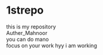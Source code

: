 # 1strepo
this is my repository 
<br>
Auther_Mahnoor 
<br>
you can do mano
<br>
focus on your work
hyy i am working 
